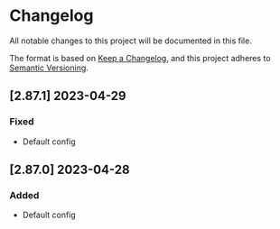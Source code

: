 # Changelog

All notable changes to this project will be documented in this file.

The format is based on [Keep a Changelog](https://keepachangelog.com/en/1.0.0/),
and this project adheres to [Semantic Versioning](https://semver.org/spec/v2.0.0.html).

## [2.87.1] 2023-04-29

### Fixed

- Default config

## [2.87.0] 2023-04-28

### Added

- Default config
